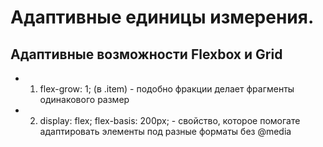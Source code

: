 # Адаптивные единицы измерения.
## Адаптивные возможности Flexbox и Grid
- 1. flex-grow: 1; (в .item) - подобно фракции делает фрагменты одинакового размер
- 2.  display: flex;
 flex-basis: 200px; - свойство, которое помогате адаптировать элементы под разные форматы без @media
 
